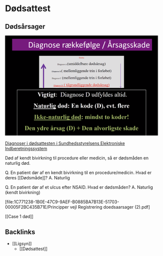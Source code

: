 # Dødsattest
## Dødsårsager
![](BearImages/1C77CA58-A079-416C-8226-352192CB5867-51703-00005EDE141EA819/4C819AB5-C6E3-4CDA-B203-08CDEED3A876.png)

[Diagnoser i dødsattesten i Sundhedsstyrelsens Elektroniske Indberetningssystem](https://medinfo.dk/daars/)

Død af kendt bivirkning til procedure eller medicin, så er dødsmåden en naturlig død.

Q. En patient dør af en kendt bivirkning til en procedure/medicin. Hvad er deres [[Dødsmåde]]?
A. Naturlig 

Q. En patient dør af et ulcus efter NSAID. Hvad er dødsmåden?
A. Naturlig (kendt bivirkning)

[file:1C771238-1B0E-47C9-9AEF-B0885BA7B13E-51703-00005F2BC435B71E/Principper vejl Registrering doedsaarsager (2).pdf]

[[Case 1 død]]

## Backlinks
* [[Ligsyn]]
	* [[Dødsattest]]

<!-- #anki/tag/med/Forensic Medicine#  #anki/deck/Medicine -->

<!-- {BearID:A6874F1F-1B7B-4B36-933F-4FBFBD51CF17-51703-00005ED9B199214E} -->
